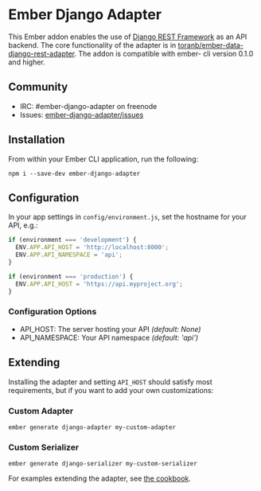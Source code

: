 Ember Django Adapter
====================

This Ember addon enables the use of [Django REST Framework][] as an API
backend.  The core functionality of the adapter is in
[toranb/ember-data-django-rest-adapter][].  The addon is compatible with ember-
cli version 0.1.0 and higher.


Community
---------

* IRC: #ember-django-adapter on freenode
* Issues: [ember-django-adapter/issues][]


Installation
------------

From within your Ember CLI application, run the following:

```console
npm i --save-dev ember-django-adapter
```


Configuration
-------------

In your app settings in `config/environment.js`, set the hostname for your API,
e.g.:

```js
if (environment === 'development') {
  ENV.APP.API_HOST = 'http://localhost:8000';
  ENV.APP.API_NAMESPACE = 'api';
}

if (environment === 'production') {
  ENV.APP.API_HOST = 'https://api.myproject.org';
}
```

### Configuration Options

* API_HOST: The server hosting your API _(default: None)_
* API_NAMESPACE: Your API namespace _(default: 'api')_


Extending
---------

Installing the adapter and setting `API_HOST` should satisfy most requirements,
but if you want to add your own customizations:

### Custom Adapter

```console
ember generate django-adapter my-custom-adapter
```

### Custom Serializer

```console
ember generate django-serializer my-custom-serializer
```

For examples extending the adapter, see [the cookbook][].



[Django REST Framework]: http://www.django-rest-framework.org/
[toranb/ember-data-django-rest-adapter]: https://github.com/toranb/ember-data-django-rest-adapter
[ember-django-adapter/issues]: https://github.com/dustinfarris/ember-django-adapter/issues
[the cookbook]: https://github.com/dustinfarris/ember-django-adapter/wiki/Cookbook
